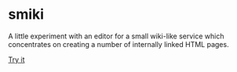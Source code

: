 smiki
=====

A little experiment with an editor for a small wiki-like service which concentrates on creating a number of internally linked HTML pages.

[Try it](http://morganesque.github.io/smiki/)
